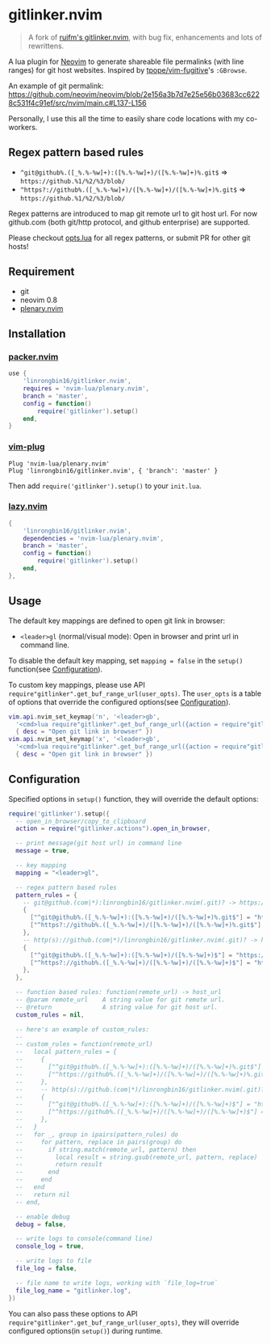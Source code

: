 # gitlinker.nvim

> A fork of [ruifm's gitlinker.nvim](https://github.com/ruifm/gitlinker.nvim), with
> bug fix, enhancements and lots of rewrittens.

A lua plugin for [Neovim](https://github.com/neovim/neovim) to generate shareable
file permalinks (with line ranges) for git host websites. Inspired by
[tpope/vim-fugitive](https://github.com/tpope/vim-fugitive)'s `:GBrowse`.

An example of git permalink:
<https://github.com/neovim/neovim/blob/2e156a3b7d7e25e56b03683cc6228c531f4c91ef/src/nvim/main.c#L137-L156>

Personally, I use this all the time to easily share code locations with my
co-workers.

## Regex pattern based rules

- `^git@github%.([_%.%-%w]+):([%.%-%w]+)/([%.%-%w]+)%.git$` => `https://github.%1/%2/%3/blob/`
- `^https?://github%.([_%.%-%w]+)/([%.%-%w]+)/([%.%-%w]+)%.git$` => `https://github.%1/%2/%3/blob/`

Regex patterns are introduced to map git remote url to git host url. For now
github.com (both git/http protocol, and github enterprise) are supported.

Please checkout [opts.lua](https://github.com/linrongbin16/gitlinker.nvim/blob/master/lua/gitlinker/opts.lua)
for all regex patterns, or submit PR for other git hosts!

## Requirement

- git
- neovim 0.8
- [plenary.nvim](https://github.com/nvim-lua/plenary.nvim)

## Installation

### [packer.nvim](https://github.com/wbthomason/packer.nvim)

```lua
use {
    'linrongbin16/gitlinker.nvim',
    requires = 'nvim-lua/plenary.nvim',
    branch = 'master',
    config = function()
        require('gitlinker').setup()
    end,
}
```

### [vim-plug](https://github.com/junegunn/vim-plug)

```vim
Plug 'nvim-lua/plenary.nvim'
Plug 'linrongbin16/gitlinker.nvim', { 'branch': 'master' }
```

Then add `require('gitlinker').setup()` to your `init.lua`.

### [lazy.nvim](https://github.com/folke/lazy.nvim)

```lua
{
    'linrongbin16/gitlinker.nvim',
    dependencies = 'nvim-lua/plenary.nvim',
    branch = 'master',
    config = function()
        require('gitlinker').setup()
    end,
},
```

## Usage

The default key mappings are defined to open git link in browser:

- `<leader>gl` (normal/visual mode): Open in browser and print url in command line.

To disable the default key mapping, set `mapping = false` in the `setup()`
function(see [Configuration](#configuration)).

To custom key mappings, please use API `require"gitlinker".get_buf_range_url(user_opts)`.
The `user_opts` is a table of options that override the configured options(see [Configuration](#configuration)).

```lua
vim.api.nvim_set_keymap('n', '<leader>gb',
  '<cmd>lua require"gitlinker".get_buf_range_url({action = require"gitlinker.actions".open_in_browser})<cr>',
  { desc = "Open git link in browser" })
vim.api.nvim_set_keymap('x', '<leader>gb',
  '<cmd>lua require"gitlinker".get_buf_range_url({action = require"gitlinker.actions".open_in_browser})<cr>',
  { desc = "Open git link in browser" })
```

## Configuration

Specified options in `setup()` function, they will override the default options:

```lua
require('gitlinker').setup({
  -- open_in_browser/copy_to_clipboard
  action = require("gitlinker.actions").open_in_browser,

  -- print message(git host url) in command line
  message = true,

  -- key mapping
  mapping = "<leader>gl",

  -- regex pattern based rules
  pattern_rules = {
    -- git@github.(com|*):linrongbin16/gitlinker.nvim(.git)? -> https://github.com/linrongbin16/gitlinker.nvim(.git)?
    {
      ["^git@github%.([_%.%-%w]+):([%.%-%w]+)/([%.%-%w]+)%.git$"] = "https://github.%1/%2/%3/blob/",
      ["^https?://github%.([_%.%-%w]+)/([%.%-%w]+)/([%.%-%w]+)%.git$"] = "https://github.%1/%2/%3/blob/",
    },
    -- http(s)://github.(com|*)/linrongbin16/gitlinker.nvim(.git)? -> https://github.com/linrongbin16/gitlinker.nvim(.git)?
    {
      ["^git@github%.([_%.%-%w]+):([%.%-%w]+)/([%.%-%w]+)$"] = "https://github.%1/%2/%3/blob/",
      ["^https?://github%.([_%.%-%w]+)/([%.%-%w]+)/([%.%-%w]+)$"] = "https://github.%1/%2/%3/blob/",
    },
  },

  -- function based rules: function(remote_url) -> host_url
  -- @param remote_url    A string value for git remote url.
  -- @return              A string value for git host url.
  custom_rules = nil,

  -- here's an example of custom_rules:
  --
  -- custom_rules = function(remote_url)
  --   local pattern_rules = {
  --     {
  --       ["^git@github%.([_%.%-%w]+):([%.%-%w]+)/([%.%-%w]+)%.git$"] = "https://github.%1/%2/%3/blob/",
  --       ["^https://github%.([_%.%-%w]+)/([%.%-%w]+)/([%.%-%w]+)%.git$"] = "https://github.%1/%2/%3/blob/",
  --     },
  --     -- http(s)://github.(com|*)/linrongbin16/gitlinker.nvim(.git)? -> https://github.com/linrongbin16/gitlinker.nvim(.git)?
  --     {
  --       ["^git@github%.([_%.%-%w]+):([%.%-%w]+)/([%.%-%w]+)$"] = "https://github.%1/%2/%3/blob/",
  --       ["^https://github%.([_%.%-%w]+)/([%.%-%w]+)/([%.%-%w]+)$"] = "https://github.%1/%2/%3/blob/",
  --     },
  --   }
  --   for _, group in ipairs(pattern_rules) do
  --     for pattern, replace in pairs(group) do
  --       if string.match(remote_url, pattern) then
  --         local result = string.gsub(remote_url, pattern, replace)
  --         return result
  --       end
  --     end
  --   end
  --   return nil
  -- end,

  -- enable debug
  debug = false,

  -- write logs to console(command line)
  console_log = true,

  -- write logs to file
  file_log = false,

  -- file name to write logs, working with `file_log=true`
  file_log_name = "gitlinker.log",
})
```

You can also pass these options to API `require"gitlinker".get_buf_range_url(user_opts)`,
they will override configured options(in `setup()`) during runtime.
